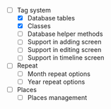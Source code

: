 - [ ] Tag system
  - [x] Database tables
  - [x] Classes
  - [ ] Database helper methods
  - [ ] Support in adding screen
  - [ ] Support in editing screen
  - [ ] Support in timeline screen
- [ ] Repeat
  - [ ] Month repeat options
  - [ ] Year repeat options
- [ ] Places
  - [ ] Places management
